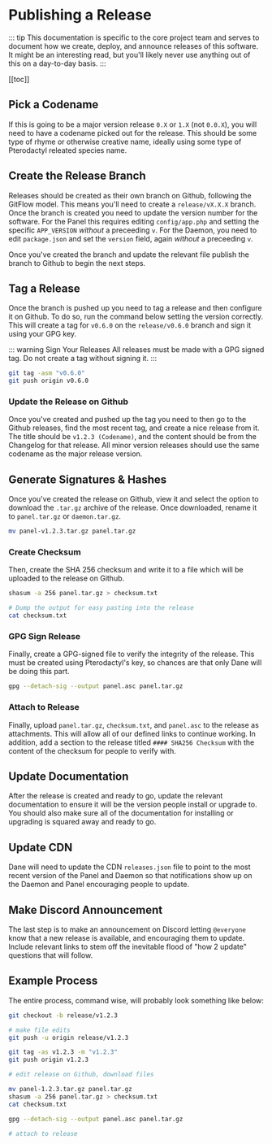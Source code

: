 # Publishing a Release

::: tip
This documentation is specific to the core project team and serves to document how we create, deploy, and announce
releases of this software. It might be an interesting read, but you'll likely never use anything out of this on a
day-to-day basis.
:::

[[toc]]

## Pick a Codename
If this is going to be a major version release `0.X` or `1.X` (not `0.0.X`), you will need to have a codename picked
out for the release. This should be some type of rhyme or otherwise creative name, ideally using some type of Pterodactyl
releated species name.

## Create the Release Branch
Releases should be created as their own branch on Github, following the GitFlow model. This means you'll need to create
a `release/vX.X.X` branch. Once the branch is created you need to update the version number for the software. For the Panel
this requires editing `config/app.php` and setting the specific `APP_VERSION` _without_ a preceeding `v`. For the Daemon,
you need to edit `package.json` and set the `version` field, again _without_ a preceeding `v`.

Once you've created the branch and update the relevant file publish the branch to Github to begin the next steps.

## Tag a Release
Once the branch is pushed up you need to tag a release and then configure it on Github. To do so, run the command below
setting the version correctly. This will create a tag for `v0.6.0` on the `release/v0.6.0` branch and sign it using your
GPG key.

::: warning Sign Your Releases
All releases must be made with a GPG signed tag. Do not create a tag without signing it.
:::

``` bash
git tag -asm "v0.6.0"
git push origin v0.6.0
```

### Update the Release on Github
Once you've created and pushed up the tag you need to then go to the Github releases, find the most recent tag, and create
a nice release from it. The title should be `v1.2.3 (Codename)`, and the content should be from the Changelog for that release.
All minor version releases should use the same codename as the major release version.

## Generate Signatures & Hashes
Once you've created the release on Github, view it and select the option to download the `.tar.gz` archive of the release.
Once downloaded, rename it to `panel.tar.gz` or `daemon.tar.gz`.

``` bash
mv panel-v1.2.3.tar.gz panel.tar.gz
```

### Create Checksum
Then, create the SHA 256 checksum and write it to a file which will be uploaded to the release on Github.

``` bash
shasum -a 256 panel.tar.gz > checksum.txt

# Dump the output for easy pasting into the release
cat checksum.txt
```

### GPG Sign Release
Finally, create a GPG-signed file to verify the integrity of the release. This must be created using Pterodactyl's key,
so chances are that only Dane will be doing this part.

``` bash
gpg --detach-sig --output panel.asc panel.tar.gz
```

### Attach to Release
Finally, upload `panel.tar.gz`, `checksum.txt`, and `panel.asc` to the release as attachments. This will allow all of our
defined links to continue working. In addition, add a section to the release titled `#### SHA256 Checksum` with the content
of the checksum for people to verify with.

## Update Documentation
After the release is created and ready to go, update the relevant documentation to ensure it will be the version people
install or upgrade to. You should also make sure all of the documentation for installing or upgrading is squared away and
ready to go.

## Update CDN
Dane will need to update the CDN `releases.json` file to point to the most recent version of the Panel and Daemon so that
notifications show up on the Daemon and Panel encouraging people to update.

## Make Discord Announcement
The last step is to make an announcement on Discord letting `@everyone` know that a new release is available, and encouraging
them to update. Include relevant links to stem off the inevitable flood of "how 2 update" questions that will follow.

## Example Process
The entire process, command wise, will probably look something like below:

``` bash
git checkout -b release/v1.2.3

# make file edits
git push -u origin release/v1.2.3

git tag -as v1.2.3 -m "v1.2.3"
git push origin v1.2.3

# edit release on Github, download files

mv panel-1.2.3.tar.gz panel.tar.gz
shasum -a 256 panel.tar.gz > checksum.txt
cat checksum.txt

gpg --detach-sig --output panel.asc panel.tar.gz

# attach to release
```
